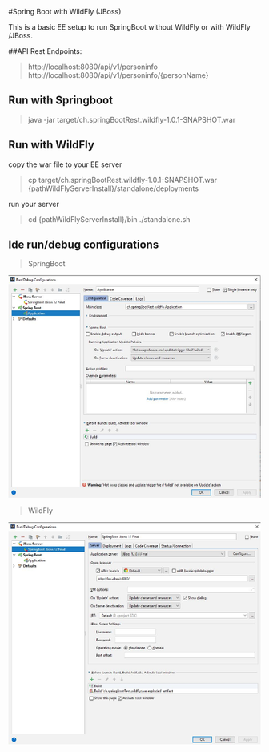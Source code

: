 #Spring Boot with WildFly (JBoss)

This is a basic EE setup to run SpringBoot without WildFly or with WildFly /JBoss.

##API Rest Endpoints:
> http://localhost:8080/api/v1/personinfo
> http://localhost:8080/api/v1/personinfo/{personName}

## Run with Springboot
> java -jar target/ch.springBootRest.wildfly-1.0.1-SNAPSHOT.war

## Run with WildFly
copy the war file to your EE server
> cp target/ch.springBootRest.wildfly-1.0.1-SNAPSHOT.war {pathWildFlyServerInstall}/standalone/deployments

run your server
> cd {pathWildFlyServerInstall}/bin
>  ./standalone.sh

## Ide run/debug configurations

>SpringBoot

![alt text](img/Ide-SpringBoot-Config.JPG)

>WildFly

![alt text](img/Ide-WildFly-Config.JPG)
